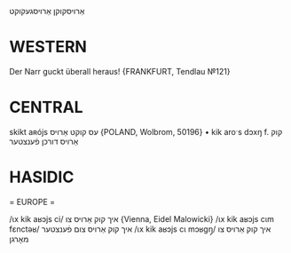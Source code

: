אַרויסקוקן
אַרויסגעקוקט

WESTERN
========

Der Narr guckt überall heraus!
{FRANKFURT, Tendlau №121}

CENTRAL
========

skikt aʀójs עס קוקט אַרויס {POLAND, Wolbrom, 50196}
	•	kik aroˑs dɔxŋ f. קוק אַרויס דורכן פֿענצטער

HASIDIC
=======
= EUROPE = 

/ɩx kik aʁɔjs ci/ איך קוק אַרויס צו  {Vienna, Eidel Malowicki}
/ɩx kik aʁɔjs cɩm fɛnctəʁ/ איך קוק אַרויס צום פֿענצטער
/ɩx kik aʁɔjs cɩ mɔʁgŋ̩/ איך קוק אַרויס צו מאָרגן
